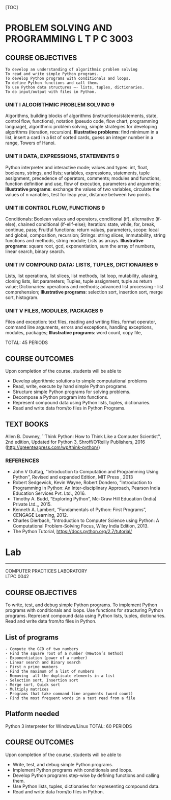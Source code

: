 [TOC]

# PROBLEM SOLVING AND PROGRAMMING L T P C 3003

## COURSE OBJECTIVES

    To develop an understanding of algorithmic problem solving
    To read and write simple Python programs.
    To develop Python programs with conditionals and loops.
    To define Python functions and call them.
    To use Python data structures –- lists, tuples, dictionaries.
    To do input/output with files in Python.

### UNIT I ALGORITHMIC PROBLEM SOLVING 9

Algorithms, building blocks of algorithms (instructions/statements, state, control flow, functions), notation (pseudo code, flow chart, programming language), algorithmic problem solving, simple strategies for developing algorithms (iteration, recursion). **Illustrative problems**: find minimum in a list, insert a card in a list of sorted cards, guess an integer number in a range, Towers of Hanoi.

### UNIT II DATA, EXPRESSIONS, STATEMENTS 9

Python interpreter and interactive mode; values and types: int, float, booleans, strings, and lists; variables, expressions, statements, tuple assignment, precedence of operators, comments; modules and functions, function definition and use, flow of execution, parameters and arguments; **Illustrative programs**: exchange the values of two variables, circulate the values of n variables, test for leap year, distance between two points.

### UNIT III CONTROL FLOW, FUNCTIONS 9

Conditionals: Boolean values and operators, conditional (if), alternative (if-else), chained conditional (if-elif-else); Iteration: state, while, for, break, continue, pass; Fruitful functions: return values, parameters, scope: local and global, composition, recursion; Strings: string slices, immutability, string functions and methods, string module; Lists as arrays. **Illustrative programs**: square root, gcd, exponentiation, sum the array of numbers, linear search, binary search.

### UNIT IV COMPOUND DATA: LISTS, TUPLES, DICTIONARIES 9

Lists, list operations, list slices, list methods, list loop, mutability, aliasing, cloning lists, list parameters; Tuples, tuple assignment, tuple as return value; Dictionaries: operations and methods; advanced list processing - list comprehension; **Illustrative programs**: selection sort, insertion sort, merge sort, histogram.

### UNIT V FILES, MODULES, PACKAGES 9

Files and exception: text files, reading and writing files, format operator, command line arguments, errors and exceptions, handling exceptions, modules, packages; **Illustrative programs**: word count, copy file,

TOTAL: 45 PERIODS

## COURSE OUTCOMES

Upon completion of the course, students will be able to

- Develop algorithmic solutions to simple computational problems
- Read, write, execute by hand simple Python programs.
- Structure simple Python programs for solving problems.
- Decompose a Python program into functions.
- Represent compound data using Python lists, tuples, dictionaries.
- Read and write data from/to files in Python Programs.

## TEXT BOOKS

Allen B. Downey, ``Think Python: How to Think Like a Computer Scientist’’, 2nd edition, Updated for Python 3, Shroff/O’Reilly Publishers, 2016 (http://greenteapress.com/wp/think-python/)

### REFERENCES

- John V Guttag, “Introduction to Computation and Programming Using Python’’, Revised and expanded Edition, MIT Press , 2013
- Robert Sedgewick, Kevin Wayne, Robert Dondero, “Introduction to Programming in Python: An Inter-disciplinary Approach, Pearson India Education Services Pvt. Ltd., 2016.
- Timothy A. Budd, “Exploring Python”, Mc-Graw Hill Education (India) Private Ltd.,, 2015.
- Kenneth A. Lambert, “Fundamentals of Python: First Programs”, CENGAGE Learning, 2012.
- Charles Dierbach, “Introduction to Computer Science using Python: A Computational Problem-Solving Focus, Wiley India Edition, 2013.
- The Python Tutorial, https://docs.python.org/2.7/tutorial/

# Lab

---

COMPUTER PRACTICES LABORATORY  
 LTPC 0042

## COURSE OBJECTIVES

To write, test, and debug simple Python programs.
To implement Python programs with conditionals and loops.
Use functions for structuring Python programs.
Represent compound data using Python lists, tuples, dictionaries.
Read and write data from/to files in Python.

## List of programs

    - Compute the GCD of two numbers
    - Find the square root of a number (Newton’s method)
    - Exponentiation (power of a number)
    - Linear search and Binary search
    - First n prime numbers
    - Find the maximum of a list of numbers
    - Removing  all the duplicate elements in a list
    - Selection sort, Insertion sort
    - Merge sort, Quick sort
    - Multiply matrices
    - Programs that take command line arguments (word count)
    - Find the most frequent words in a text read from a file


## Platform needed

Python 3 interpreter for Windows/Linux
TOTAL: 60 PERIODS

## COURSE OUTCOMES

Upon completion of the course, students will be able to

- Write, test, and debug simple Python programs.
- Implement Python programs with conditionals and loops.
- Develop Python programs step-wise by defining functions and calling them.
- Use Python lists, tuples, dictionaries for representing compound data.
- Read and write data from/to files in Python.
